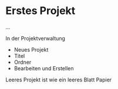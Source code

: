 # Erstes Projekt

...

In der Projektverwaltung

- Neues Projekt
- Titel
- Ordner
- Bearbeiten und Erstellen

Leeres Projekt ist wie ein leeres Blatt Papier

![]()

